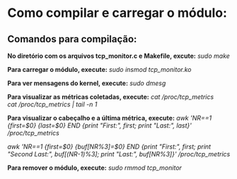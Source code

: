 # Como compilar e carregar o módulo:
## Comandos para compilação:
**No diretório com os arquivos tcp_monitor.c e Makefile, excute:**
*sudo make*                       

**Para carregar o módulo, execute:**
*sudo insmod tcp_monitor.ko*   

**Para ver mensagens do kernel, execute:**
*sudo dmesg*                       

**Para visualizar as métricas coletadas, execute:**
*cat /proc/tcp_metrics*         
*cat /proc/tcp_metrics | tail -n 1*

**Para visualizar o cabeçalho e a última métrica, execute:**
*awk 'NR==1 {first=$0} {last=$0} END {print "First:", first; print "Last:", last}' /proc/tcp_metrics*

*awk 'NR==1 {first=$0} {buf[NR%3]=$0} END {print "First:", first; print "Second Last:", buf[(NR-1)%3]; print "Last:", buf[NR%3]}' /proc/tcp_metrics*

**Para remover o módulo, execute:**
*sudo rmmod tcp_monitor*        


